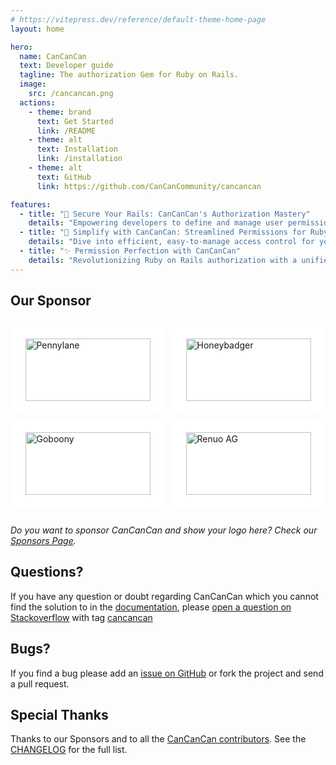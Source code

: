 ```yaml
---
# https://vitepress.dev/reference/default-theme-home-page
layout: home

hero:
  name: CanCanCan
  text: Developer guide
  tagline: The authorization Gem for Ruby on Rails.
  image: 
    src: /cancancan.png
  actions:
    - theme: brand
      text: Get Started
      link: /README
    - theme: alt
      text: Installation
      link: /installation
    - theme: alt
      text: GitHub
      link: https://github.com/CanCanCommunity/cancancan

features:
  - title: "🔐 Secure Your Rails: CanCanCan's Authorization Mastery"
    details: "Empowering developers to define and manage user permissions seamlessly."
  - title: "🚀 Simplify with CanCanCan: Streamlined Permissions for Ruby"
    details: "Dive into efficient, easy-to-manage access control for your Ruby applications."
  - title: "✨ Permission Perfection with CanCanCan"
    details: "Revolutionizing Ruby on Rails authorization with a unified, easy-to-use system."
---
```


## Our Sponsor

<div class="sponsors">
  <a href="https://www.pennylane.com/" target="_blank">
    <img src="/pennylane.svg" alt="Pennylane"/>
  </a>
  <a href="https://www.honeybadger.io/" target="_blank">
    <img src="/honeybadger.svg" alt="Honeybadger"/>
  </a>
  <a href="https://jobs.goboony.com/o/full-stack-ruby-on-rails-engineer" target="_blank">
    <img src="/goboony.png" alt="Goboony"/>
  </a>
  <a href="https://www.renuo.ch" target="_blank">
    <img src="/renuo.png" alt="Renuo AG"/>
  </a>
</div>

_Do you want to sponsor CanCanCan and show your logo here? Check our [Sponsors Page](https://github.com/sponsors/coorasse)._

## Questions?

If you have any question or doubt regarding CanCanCan which you cannot find the solution to in the
[documentation](./docs/README.md), please
[open a question on Stackoverflow](http://stackoverflow.com/questions/ask?tags=cancancan) with tag
[cancancan](http://stackoverflow.com/questions/tagged/cancancan)

## Bugs?

If you find a bug please add an [issue on GitHub](https://github.com/CanCanCommunity/cancancan/issues) or fork the project and send a pull request.

## Special Thanks

Thanks to our Sponsors and to all the [CanCanCan contributors](https://github.com/CanCanCommunity/cancancan/contributors).
See the [CHANGELOG](https://github.com/CanCanCommunity/cancancan/blob/main/CHANGELOG.md) for the full list.


<style scoped>
.sponsors {
  display: flex;
  justify-content: space-around;
  align-items: center;
  flex-wrap: wrap;
  margin: 2em 0;
  gap: 10px;
}

img {
  height: 100px;
  width: 200px;
  padding: 20px;
  background: white;
  border-radius: 10px;
  object-fit: contain;
  display: block;
  margin: auto;
}
</style>
